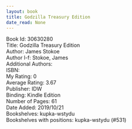 ```yaml
---
layout: book
title: Godzilla Treasury Edition
date_read: None
---
```


Book Id: 30630280<br />
Title: Godzilla Treasury Edition<br />
Author: James Stokoe<br />
Author l-f: Stokoe, James<br />
Additional Authors: <br />
ISBN: <br />
My Rating: 0<br />
Average Rating: 3.67<br />
Publisher: IDW<br />
Binding: Kindle Edition<br />
Number of Pages: 61<br />
Date Added: 2019/10/21<br />
Bookshelves: kupka-wstydu<br />
Bookshelves with positions: kupka-wstydu (#531)<br />

